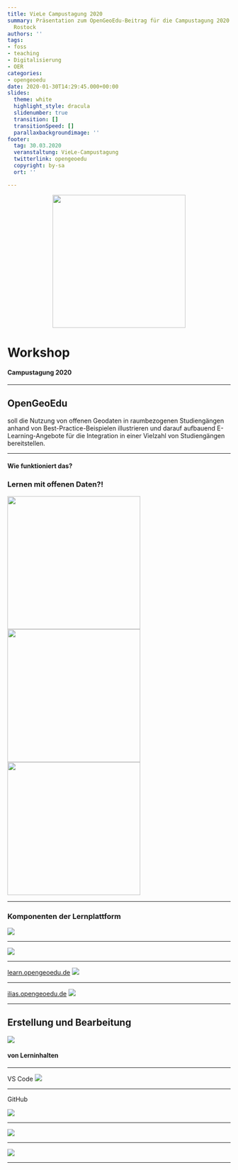 ```yaml
---
title: VieLe Campustagung 2020
summary: Präsentation zum OpenGeoEdu-Beitrag für die Campustagung 2020 an der Universität
  Rostock
authors: ''
tags:
- foss
- teaching
- Digitalisierung
- OER
categories:
- opengeoedu
date: 2020-01-30T14:29:45.000+00:00
slides:
  theme: white
  highlight_style: dracula
  slidenumber: true
  transition: []
  transitionSpeed: []
  parallaxbackgroundimage: ''
footer:
  tag: 30.03.2020
  veranstaltung: VieLe-Campustagung
  twitterlink: opengeoedu
  copyright: by-sa
  ort: ''

---
```

<style>
.object-fit {
width: 300px;
height: 300px;
margin: 0em auto;
}

.object-fit img {
object-fit: cover;
width: 100%;
height: 100%;
}

</style>

<div class="object-fit">
<img src="/uploads/LOGO_open_geo_edu_RGB.png" style="background:none; border:none; box-shadow:none;">
</div>

# Workshop

#### Campustagung 2020

***

## OpenGeoEdu

soll die Nutzung von <span class="fragment highlight-blue">offenen Geodaten in raumbezogenen Studiengängen</span> anhand
von Best-Practice-Beispielen illustrieren und darauf aufbauend <span
class="fragment highlight-blue">E-Learning-Angebote</span> für die <span class="fragment highlight-blue">Integration
in einer Vielzahl von Studiengängen</span> bereitstellen.

***

#### Wie funktioniert das?

### Lernen mit offenen Daten?!

<section>
<img class="fragment" height="300" src="lupe.png" style="background:none; border:none; box-shadow:none;">
<img class="fragment" height="300" src="workit.gif" style="background:none; border:none; box-shadow:none;">
<img class="fragment" height="300" src="test.png" style="background:none; border:none; box-shadow:none;">
</section>

***

### Komponenten der Lernplattform

![](komponenten.png)

***

![](offeneLernplattform.png)

***

[learn.opengeoedu.de](https://learn.opengeoedu.de)
![](learn-start.png)

***

[ilias.opengeoedu.de](https://ilias.opengeoedu.de)
![](ilias-start.png)

***

## Erstellung und Bearbeitung

![](https://media.giphy.com/media/p3K9tRGVitrDQHlPkG/giphy.gif)

#### von Lerninhalten

***

VS Code
![](md_edit_in_VSCode.png)

***

GitHub

![](oge-github.png)

***

![](oge-forks.png)

***

![](oge-review-pr.png)

***

